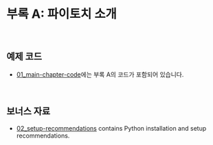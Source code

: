 # 부록 A: 파이토치 소개

&nbsp;
## 예제 코드

- [01_main-chapter-code](01_main-chapter-code)에는 부록 A의 코드가 포함되어 있습니다.

&nbsp;
## 보너스 자료

- [02_setup-recommendations](02_setup-recommendations) contains Python installation and setup recommendations.
